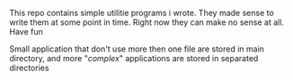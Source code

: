 This repo contains simple utilitie programs i wrote. They made sense to write them at some point in time. Right now they can make no sense at all. Have fun

Small application that don't use more then one file are stored in main directory, and more "*complex*" applications are stored in separated directories
